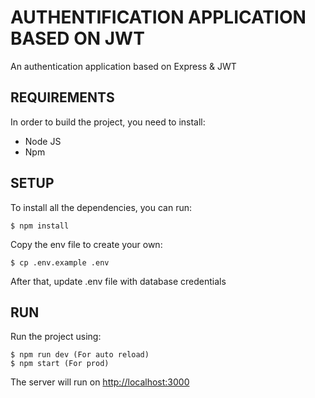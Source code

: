 # AUTHENTIFICATION APPLICATION BASED ON JWT

An authentication application based on Express & JWT

## REQUIREMENTS

In order to build the project, you need to install:

- Node JS
- Npm

## SETUP

To install all the dependencies, you can run:

```
$ npm install
```

Copy the env file to create your own:

```
$ cp .env.example .env
```

After that, update .env file with database credentials


## RUN

Run the project using:

```
$ npm run dev (For auto reload)
$ npm start (For prod)
```

The server will run on [http://localhost:3000](http://localhost:3000)
